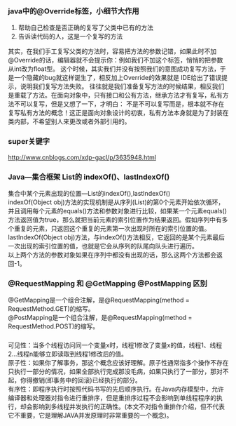 ### java中的@Override标签，小细节大作用  
1. 帮助自己检查是否正确的复写了父类中已有的方法
2. 告诉读代码的人，这是一个复写的方法  

其实，在我们手工复写父类的方法时，容易把方法的参数记错，如果此时不加@Override的话，编辑器就不会提示你：例如我们不加这个标签，悄悄的把参数从int改为float型。
这个时候，其实我们并没有按照我们的意图成功复写方法，于是一个隐藏的bug就这样诞生了，相反加上Override的效果就是 IDE给出了错误提示，说明我们复写方法失败。
往往就是我们准备复写方法的时候结果，相反我们是重载了方法。在面向对象中，只有接口和公有方法，继承方法才有复写，私有方法不可以复写，但是又想了一下，才明白：
不是不可以复写而是，根本就不存在复写私有方法的概念！这正是面向对象设计的初衷，私有方法本身就是为了封装在类内部，不希望别人来更改或者外部引用的。  
### super关键字
http://www.cnblogs.com/xdp-gacl/p/3635948.html
### Java—集合框架 List的 indexOf()、lastIndexOf()
集合中某个元素出现的位置—List的indexOf(),lastIndexOf() <br>
indexOf(Object obj)方法的实现机制是从序列(List)的第0个元素开始依次循环，并且调用每个元素的equals()方法和参数对象进行比较，如果某一个元素equals()方法返回值为true，那么就把当前元素的索引位置作为结果返回。假如序列中有多个重复的元素，只返回这个重复的元素第一次出现时所在的索引位置的值。<br>
lastIndexOf(Object obj)方法，与indexOf()方法相反，它返回的是某个元素最后一次出现的索引位置的值，也就是它会从序列的队尾向队头进行遍历。<br> 
以上两个方法的参数对象如果在序列中都没有出现的话，那么这两个方法都会返回-1。
### @RequestMapping 和 @GetMapping @PostMapping 区别
@GetMapping是一个组合注解，是@RequestMapping(method = RequestMethod.GET)的缩写。 <br>
@PostMapping是一个组合注解，是@RequestMapping(method = RequestMethod.POST)的缩写。
### 
可见性：当多个线程访问同一个变量x时，线程1修改了变量x的值，线程1、线程2...线程n能够立即读取到线程1修改后的值。<br>
原子性：如果你了解事务，那这个概念应该好理解。原子性通常指多个操作不存在只执行一部分的情况，如果全部执行完成那没毛病，如果只执行了一部分，那对不起，你得撤销(即事务中的回滚)已经执行的部分。<br>
有序性：即程序执行时按照代码书写的先后顺序执行。在Java内存模型中，允许编译器和处理器对指令进行重排序，但是重排序过程不会影响到单线程程序的执行，却会影响到多线程并发执行的正确性。(本文不对指令重排作介绍，但不代表它不重要，它是理解JAVA并发原理时非常重要的一个概念)。

